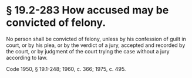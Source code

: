 # § 19.2-283 How accused may be convicted of felony.

<p>No person shall be convicted of felony, unless by his confession of guilt in court, or by his plea, or by the verdict of a jury, accepted and recorded by the court, or by judgment of the court trying the case without a jury according to law.</p><p>Code 1950, § 19.1-248; 1960, c. 366; 1975, c. 495.</p>